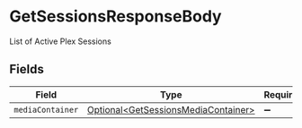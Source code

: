 # GetSessionsResponseBody

List of Active Plex Sessions


## Fields

| Field                                                                                        | Type                                                                                         | Required                                                                                     | Description                                                                                  |
| -------------------------------------------------------------------------------------------- | -------------------------------------------------------------------------------------------- | -------------------------------------------------------------------------------------------- | -------------------------------------------------------------------------------------------- |
| `mediaContainer`                                                                             | [Optional\<GetSessionsMediaContainer>](../../models/operations/GetSessionsMediaContainer.md) | :heavy_minus_sign:                                                                           | N/A                                                                                          |